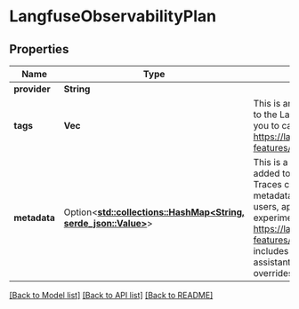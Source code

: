 # LangfuseObservabilityPlan

## Properties

Name | Type | Description | Notes
------------ | ------------- | ------------- | -------------
**provider** | **String** |  | 
**tags** | **Vec<String>** | This is an array of tags to be added to the Langfuse trace. Tags allow you to categorize and filter traces. https://langfuse.com/docs/tracing-features/tags | 
**metadata** | Option<[**std::collections::HashMap<String, serde_json::Value>**](serde_json::Value.md)> | This is a JSON object that will be added to the Langfuse trace. Traces can be enriched with metadata to better understand your users, application, and experiments. https://langfuse.com/docs/tracing-features/metadata By default it includes the call metadata, assistant metadata, and assistant overrides. | [optional]

[[Back to Model list]](../README.md#documentation-for-models) [[Back to API list]](../README.md#documentation-for-api-endpoints) [[Back to README]](../README.md)


